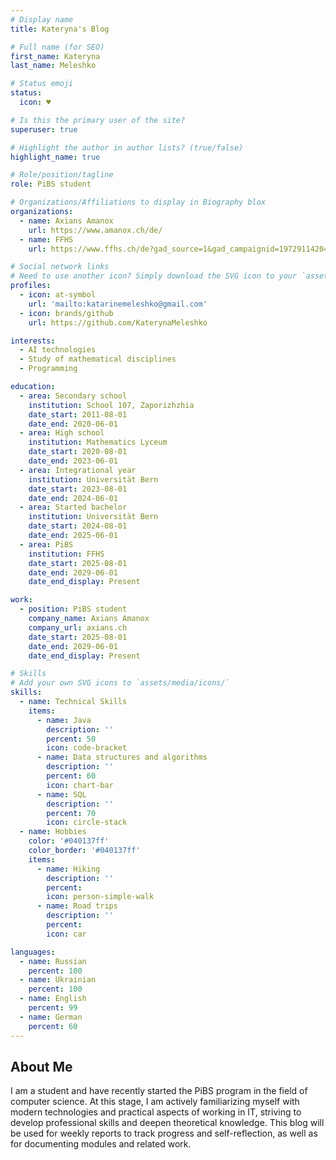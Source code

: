 ```yaml
---
# Display name
title: Kateryna's Blog

# Full name (for SEO)
first_name: Kateryna
last_name: Meleshko

# Status emoji
status:
  icon: ♥️

# Is this the primary user of the site?
superuser: true

# Highlight the author in author lists? (true/false)
highlight_name: true

# Role/position/tagline
role: PiBS student

# Organizations/Affiliations to display in Biography blox
organizations:
  - name: Axians Amanox
    url: https://www.amanox.ch/de/
  - name: FFHS
    url: https://www.ffhs.ch/de?gad_source=1&gad_campaignid=19729114204

# Social network links
# Need to use another icon? Simply download the SVG icon to your `assets/media/icons/` folder.
profiles:
  - icon: at-symbol
    url: 'mailto:katarinemeleshko@gmail.com'
  - icon: brands/github
    url: https://github.com/KaterynaMeleshko

interests:
  - AI technologies
  - Study of mathematical disciplines
  - Programming

education:
  - area: Secondary school
    institution: School 107, Zaporizhzhia
    date_start: 2011-08-01
    date_end: 2020-06-01
  - area: High school
    institution: Mathematics Lyceum
    date_start: 2020-08-01
    date_end: 2023-06-01
  - area: Integrational year
    institution: Universität Bern
    date_start: 2023-08-01
    date_end: 2024-06-01
  - area: Started bachelor
    institution: Universität Bern
    date_start: 2024-08-01
    date_end: 2025-06-01
  - area: PiBS
    institution: FFHS 
    date_start: 2025-08-01
    date_end: 2029-06-01
    date_end_display: Present

work:
  - position: PiBS student
    company_name: Axians Amanox
    company_url: axians.ch
    date_start: 2025-08-01
    date_end: 2029-06-01
    date_end_display: Present

# Skills
# Add your own SVG icons to `assets/media/icons/`
skills:
  - name: Technical Skills
    items:
      - name: Java
        description: ''
        percent: 50
        icon: code-bracket
      - name: Data structures and algorithms
        description: ''
        percent: 60
        icon: chart-bar
      - name: SQL
        description: ''
        percent: 70
        icon: circle-stack
  - name: Hobbies
    color: '#040137ff'
    color_border: '#040137ff'
    items:
      - name: Hiking
        description: ''
        percent:
        icon: person-simple-walk
      - name: Road trips
        description: ''
        percent:
        icon: car

languages:
  - name: Russian
    percent: 100
  - name: Ukrainian
    percent: 100
  - name: English
    percent: 99
  - name: German
    percent: 60
---
```

## About Me

I am a student and have recently started the PiBS program in the field of computer science. At this stage, I am actively familiarizing myself with modern technologies and practical aspects of working in IT, striving to develop professional skills and deepen theoretical knowledge. This blog will be used for weekly reports to track progress and self-reflection, as well as for documenting modules and related work.
